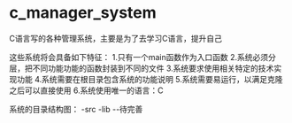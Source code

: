 # c_manager_system
C语言写的各种管理系统，主要是为了去学习C语言，提升自己


这些系统将会具备如下特征：
1.只有一个main函数作为入口函数
2.系统必须分层，把不同功能功能的函数封装到不同的文件
3.系统要求使用相关特定的技术实现功能
4.系统需要在根目录包含系统的功能说明
5.系统需要易运行，以满足克隆之后可以直接使用
6.系统使用唯一的语言：C



系统的目录结构图：
-src
-lib
--待完善

